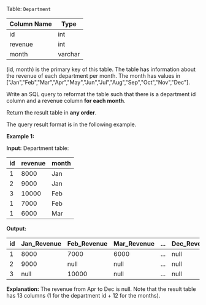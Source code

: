 ﻿
Table:  `Department`


| Column Name | Type    |
|-|-
| id          | int     |
| revenue     | int     |
| month       | varchar |

(id, month) is the primary key of this table.
The table has information about the revenue of each department per month.
The month has values in ["Jan","Feb","Mar","Apr","May","Jun","Jul","Aug","Sep","Oct","Nov","Dec"].

Write an SQL query to reformat the table such that there is a department id column and a revenue column  **for each month**.

Return the result table in  **any order**.

The query result format is in the following example.

**Example 1:**

**Input:** 
Department table:

| id   | revenue | month |
|-|-|-
| 1    | 8000    | Jan   |
| 2    | 9000    | Jan   |
| 3    | 10000   | Feb   |
| 1    | 7000    | Feb   |
| 1    | 6000    | Mar   |

**Output:** 

| id   | Jan_Revenue | Feb_Revenue | Mar_Revenue | ... | Dec_Revenue |
|-|-|-|-|-|-
| 1    | 8000        | 7000        | 6000        | ... | null        |
| 2    | 9000        | null        | null        | ... | null        |
| 3    | null        | 10000       | null        | ... | null        |

**Explanation:** The revenue from Apr to Dec is null.
Note that the result table has 13 columns (1 for the department id + 12 for the months).
